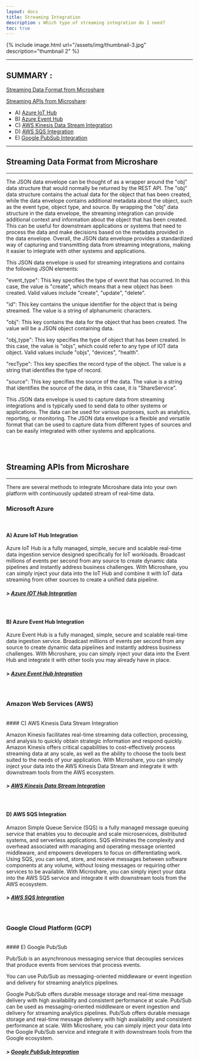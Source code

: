 ```yaml
---
layout: docs
title: Streaming Integration
description : Which type of streaming integration do I need?
toc: true
---
```

{% include image.html url="/assets/img/thumbnail-3.jpg" description="thumbnail 2" %}

---

## SUMMARY :

[Streaming Data Format from Microshare](./#streaming-data-format-from-microshare)

[Streaming APIs from Microshare](./#3-streaming-apis-from-microshare):

- A) [Azure IoT Hub](./#a-azure-iot-hub-integration)
- B) [Azure Event Hub](./#b-azure-event-hub-integration)
- C) [AWS Kinesis Data Stream Integration](./#c-aws-kinesis-data-stream-integration)
- D) [AWS SQS Integration](./#d-aws-sqs-integration)
- E) [Google PubSub Integration](./#e-google-pub-sub-integration)

---

## Streaming Data Format from Microshare

---

The JSON data envelope can be thought of as a wrapper around the "obj" data structure that would normally be returned by the REST API. The "obj" data structure contains the actual data for the object that has been created, while the data envelope contains additional metadata about the object, such as the event type, object type, and source. By wrapping the "obj" data structure in the data envelope, the streaming integration can provide additional context and information about the object that has been created. This can be useful for downstream applications or systems that need to process the data and make decisions based on the metadata provided in the data envelope. Overall, the JSON data envelope provides a standardized way of capturing and transmitting data from streaming integrations, making it easier to integrate with other systems and applications.

This JSON data envelope is used for streaming integrations and contains the following JSON elements:

"event_type": This key specifies the type of event that has occurred. In this case, the value is "create", which means that a new object has been created. Valid values include "create", "update", "delete".

"id": This key contains the unique identifier for the object that is being streamed. The value is a string of alphanumeric characters.

"obj": This key contains the data for the object that has been created. The value will be a JSON object containing data.

"obj_type": This key specifies the type of object that has been created. In this case, the value is "objs", which could refer to any type of IOT data object. Valid values include "objs", "devices", "health".

"recType": This key specifies the record type of the object. The value is a string that identifies the type of record.

"source": This key specifies the source of the data. The value is a string that identifies the source of the data, in this case, it is "ShareService".

This JSON data envelope is used to capture data from streaming integrations and is typically used to send data to other systems or applications. The data can be used for various purposes, such as analytics, reporting, or monitoring. The JSON data envelope is a flexible and versatile format that can be used to capture data from different types of sources and can be easily integrated with other systems and applications.

<br><br>

## Streaming APIs from Microshare

---

There are several methods to integrate Microshare data into your own platform with continuously updated stream of real-time data.
<br>

### Microsoft Azure

<br>

#### A) Azure IoT Hub Integration

Azure IoT Hub is a fully managed, simple, secure and scalable real-time data ingestion service designed specifically for IoT workloads. Broadcast millions of events per second from any source to create dynamic data pipelines and instantly address business challenges.
With Microshare, you can simply inject your data into the IoT Hub and combine it with IoT data streaming from other sources to create a unified data pipeline.

##### > [Azure IOT Hub Integration](/docs/2/technical/streaming-integration/azure-iot-hub-integration/)

<br>

#### B) Azure Event Hub Integration

Azure Event Hub is a fully managed, simple, secure and scalable real-time data ingestion service. Broadcast millions of events per second from any source to create dynamic data pipelines and instantly address business challenges.
With Microshare, you can simply inject your data into the Event Hub and integrate it with other tools you may already have in place.

##### > [Azure Event Hub Integration](/docs/2/technical/streaming-integration/azure-event-hub-integration/)

<br>

### Amazon Web Services (AWS)

<br>
#### C) AWS Kinesis Data Stream Integration

Amazon Kinesis facilitates real-time streaming data collection, processing, and analysis to quickly obtain strategic information and respond quickly. Amazon Kinesis offers critical capabilities to cost-effectively process streaming data at any scale, as well as the ability to choose the tools best suited to the needs of your application.
With Microshare, you can simply inject your data into the AWS Kinesis Data Stream and integrate it with downstream tools from the AWS ecosystem.

##### > [AWS Kinesis Data Stream Integration](/docs/2/technical/streaming-integration/aws-kinesis-data-stream-integration/)

<br>

#### D) AWS SQS Integration

Amazon Simple Queue Service (SQS) is a fully managed message queuing service that enables you to decouple and scale microservices, distributed systems, and serverless applications. SQS eliminates the complexity and overhead associated with managing and operating message oriented middleware, and empowers developers to focus on differentiating work. Using SQS, you can send, store, and receive messages between software components at any volume, without losing messages or requiring other services to be available.
With Microshare, you can simply inject your data into the AWS SQS service and integrate it with downstream tools from the AWS ecosystem.

##### > [AWS SQS Integration](/docs/2/technical/streaming-integration/aws-sqs-integration/)

<br>

### Google Cloud Platform (GCP)

<br>
#### E) Google Pub/Sub

Pub/Sub is an asynchronous messaging service that decouples services that produce events from services that process events.

You can use Pub/Sub as messaging-oriented middleware or event ingestion and delivery for streaming analytics pipelines.

Google Pub/Sub offers durable message storage and real-time message delivery with high availability and consistent performance at scale. Pub/Sub can be used as messaging-oriented middleware or event ingestion and delivery for streaming analytics pipelines. Pub/Sub offers durable message storage and real-time message delivery with high availability and consistent performance at scale.
With Microshare, you can simply inject your data into the Google Pub/Sub service and integrate it with downstream tools from the Google ecosystem.

##### > [Google PubSub Integration](/docs/2/technical/streaming-integration/google-pub-sub-integration/)

<br>
